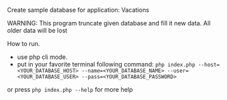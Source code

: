 Create sample database for application: Vacations

WARNING:
This program truncate given database and fill it new data. All older data will be lost

How to run.
 - use php cli mode. 
 - put in your favorite terminal following command:
 `php index.php --host=<YOUR_DATABASE_HOST> --name=<YOUR_DATABASE_NAME> --user=<YOUR_DATABASE_USER> --pass=<YOUR_DATABASE_PASSWORD>`

 or press `php index.php --help` for more help
